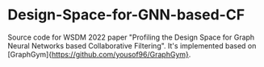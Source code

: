 # Design-Space-for-GNN-based-CF
Source code for WSDM 2022 paper "Profiling the Design Space for Graph Neural Networks based Collaborative Filtering". It's implemented based on [GraphGym]{https://github.com/yousof96/GraphGym}.
